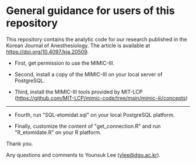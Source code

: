 # General guidance for users of this repository

This repository contains the analytic code for our research published in the Korean Journal of Anesthesiology. The article is available at https://doi.org/10.4097/kja.20509.

* First, get permission to use the MIMIC-III.

* Second, install a copy of the MIMIC-III on your local server of PostgreSQL.

* Third, install the MIMIC-III tools provided by MIT-LCP (https://github.com/MIT-LCP/mimic-code/tree/main/mimic-iii/concepts)

------

* Fourth, run "SQL-etomidat.sql" on your local PostgreSQL platform.

* Finally, customize the content of "get_connection.R" and run "R_etomidate.R" on your R platform. 


Thank you.

Any questions and comments to Younsuk Lee (ylee@dgu.ac.kr).

